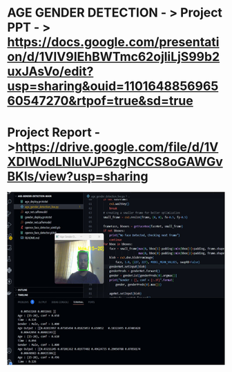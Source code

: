 # AGE GENDER DETECTION - > Project PPT - > https://docs.google.com/presentation/d/1VIV9IEhBWTmc62ojliLjS99b2uxJAsVo/edit?usp=sharing&ouid=110164885696560547270&rtpof=true&sd=true
# Project Report - >https://drive.google.com/file/d/1VXDIWodLNIuVJP6zgNCCS8oGAWGvBKls/view?usp=sharing
<img src="https://github.com/Nayankumar4986/Age-Gender-Detection/blob/main/setup.jpg" width="2800" height="400" alt="Image Description">

